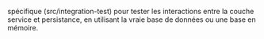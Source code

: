  spécifique (src/integration-test) pour tester les interactions entre la couche service et persistance, en utilisant la vraie base de données ou une base en mémoire.
